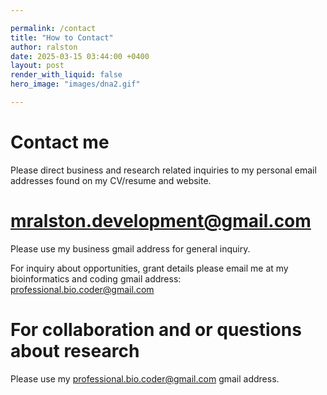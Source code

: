 ```yaml
---

permalink: /contact
title: "How to Contact"
author: ralston
date: 2025-03-15 03:44:00 +0400
layout: post
render_with_liquid: false
hero_image: "images/dna2.gif"

---
```



# Contact me

Please direct business and research related inquiries to my personal email addresses found on my CV/resume and website. 

# <mralston.development@gmail.com>

Please use my business gmail address for general inquiry.

For inquiry about opportunities, grant details please email me at my bioinformatics and coding gmail address: professional.bio.coder@gmail.com


# For collaboration and or questions about research 

Please use my professional.bio.coder@gmail.com gmail address.

